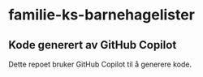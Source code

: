 # familie-ks-barnehagelister

## Kode generert av GitHub Copilot

Dette repoet bruker GitHub Copilot til å generere kode.
